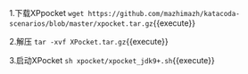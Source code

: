 
1.下载XPpocket
`wget https://github.com/mazhimazh/katacoda-scenarios/blob/master/xpocket.tar.gz`{{execute}}

2.解压
`tar -xvf XPocket.tar.gz`{{execute}}

3.启动XPocket
`sh xpocket/xpocket_jdk9+.sh`{{execute}}
